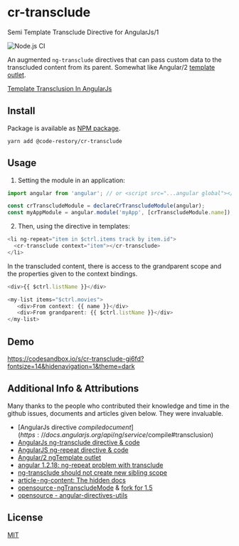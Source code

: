 # cr-transclude
Semi Template Transclude Directive for AngularJs/1 

![Node.js CI](https://github.com/elpddev/cr-transclude/workflows/Node.js%20CI/badge.svg?branch=main)

An augmented `ng-transclude` directives that can pass custom data to the transcluded content from its parent. Somewhat like Angular/2 [template outlet](https://angular.io/api/common/NgTemplateOutlet).

[Template Transclusion In AngularJs](https://dev.to/elpddev/hierarchical-dependency-injection-in-angularjs-23m6)

## Install

Package is available as [NPM package](https://www.npmjs.com/package/@code-restory/cr-transclude).

```
yarn add @code-restory/cr-transclude
```

## Usage

1. Setting the module in an application:

```js
import angular from 'angular'; // or <script src="...angular global"></script>

const crTranscludeModule = declareCrTranscludeModule(angular);
const myAppModule = angular.module('myApp', [crTranscludeModule.name]);
```

2. Then, using the directive in templates:

```js
<li ng-repeat="item in $ctrl.items track by item.id">
  <cr-transclude context="item"></cr-transclude>
</li>
```

In the transcluded content, there is access to the grandparent scope and the properties given to the context bindings.

```js
<div>{{ $ctrl.listName }}</div>

<my-list items="$ctrl.movies">
   <div>From context: {{ name }}</div>
   <div>From grandparent: {{ $ctrl.listName }}</div>
</my-list>
```

## Demo

https://codesandbox.io/s/cr-transclude-gi6fd?fontsize=14&hidenavigation=1&theme=dark

## Additional Info & Attributions

Many thanks to the people who contributed their knowledge and time in the github issues, documents and articles given below. They were invaluable.

* [AngularJs directive $compile document](https://docs.angularjs.org/api/ng/service/$compile#transclusion)
* [AngularJs ng-transclude directive & code](https://docs.angularjs.org/api/ng/directive/ngTransclude%5C)
* [AngularJS ng-repeat directive & code](https://docs.angularjs.org/api/ng/directive/ngRepeat#!)
* [Angular/2 ngTemplate outlet](https://angular.io/api/common/NgTemplateOutlet)
* [angular 1.2.18: ng-repeat problem with transclude](https://github.com/angular/angular.js/issues/7874)
* [ng-transclude should not create new sibling scope](https://github.com/angular/angular.js/issues/5489)
* [article - ng-content: The hidden docs](https://medium.com/claritydesignsystem/ng-content-the-hidden-docs-96a29d70d11b)
* [opensource - ngTranscludeMode](https://github.com/Izhaki/ngTranscludeMod/blob/master/ngTranscludeMod.js) & [fork for 1.5](https://github.com/NickBolles/ngTranscludeMod/blob/Angular1.5-multi-slot/ngTranscludeMod.js)
* [opensource - angular-directives-utils](https://github.com/gogoout/angular-directives-utils)

## License

[MIT](https://github.com/elpddev/cr-transclude/blob/main/LICENSE.md)


